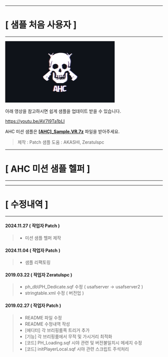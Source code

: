 ---------------------------------------------------------------
# [ 샘플 처음 사용자 ]
---------------------------------------------------------------

<img src="https://github.com/AHC-Clan/Arma-Hardcore-Command/blob/main/Sample/ahc.png"></img><br/>


아래 영상을 참고하시면 쉽게 샘플을 업데이트 받을 수 있습니다.

https://youtu.be/AV7I9Ta1bLI

AHC 미션 샘플은 [**[AHC]_Sample.VR.7z**](https://github.com/AHC-Clan/Arma-Hardcore-Command/blob/main/Sample/%5BAHC%5D_Sample.VR.7z) 파일을 받아주세요.


> 제작 : Patch
> 샘플 도움 : AKASHI, Zeratulspc

---------------------------------------------------------------
# [ AHC 미션 샘플 헬퍼 ]
---------------------------------------------------------------



---------------------------------------------------------------
# [ 수정내역 ]
---------------------------------------------------------------
#### 2024.11.27 ( 작업자 Patch )
> - 미션 샘플 헬퍼 제작

#### 2024.11.04 ( 작업자 Patch )
> - 샘플 리팩토링

#### 2019.03.22 ( 작업자 Zeratulspc )
> - ph_db\PH_Dedicate.sqf 수정 ( usafserver -> usafserver2 )
> - stringtable.xml 수정 ( 버전업 )

#### 2019.02.27 ( 작업자 Patch )
> - README 파일 수정
> - README 수정내역 작성
> - [에디터] 각 브리핑룸쪽 트리거 추가
> - [기능] 각 브리핑룸에서 무적 및 가시거리 최적화
> - [코드] PH_Loading.sqf 시야 관련 및 버전불일치시 메세지 수정
> - [코드] initPlayerLocal.sqf 시야 관련 스크립트 주석처리
